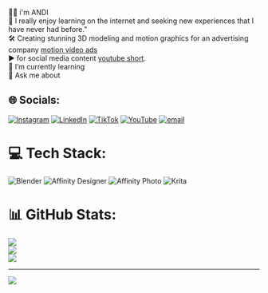 😶‍🌫️ i'm ANDI<br>
🔭 I really enjoy learning on the internet and seeking new experiences that I have never had before."<br>
🛠️ Creating stunning 3D modeling and motion graphics for an advertising company [motion video ads](https://www.linkedin.com/embed/feed/update/urn:li:ugcPost:7295637023179059200)<br>
▶️ for social media content [youtube short](https://www.youtube.com/shorts/wlVAWNRzrWQ).<br>
🌱 I’m currently learning<br>
💬 Ask me about<br>



## 🌐 Socials:
[![Instagram](https://img.shields.io/badge/Instagram-%23E4405F.svg?logo=Instagram&logoColor=white)](https://instagram.com/koramocha) [![LinkedIn](https://img.shields.io/badge/LinkedIn-%230077B5.svg?logo=linkedin&logoColor=white)](https://linkedin.com/in/andihasyir) [![TikTok](https://img.shields.io/badge/TikTok-%23000000.svg?logo=TikTok&logoColor=white)](https://tiktok.com/@koramocha) [![YouTube](https://img.shields.io/badge/YouTube-%23FF0000.svg?logo=YouTube&logoColor=white)](https://youtube.com/@koramocha) [![email](https://img.shields.io/badge/Email-D14836?logo=gmail&logoColor=white)](mailto:hanzenhazer@gmail.com) 

# 💻 Tech Stack:
![Blender](https://img.shields.io/badge/blender-%23F5792A.svg?style=for-the-badge&logo=blender&logoColor=white) ![Affinity Designer](https://img.shields.io/badge/affinity%20desginer-%231B72BE.svg?style=for-the-badge&logo=affinity-designer&logoColor=white) ![Affinity Photo](https://img.shields.io/badge/affinityphoto-%237E4DD2.svg?style=for-the-badge&logo=affinity-photo&logoColor=white) ![Krita](https://img.shields.io/badge/Krita-203759?style=for-the-badge&logo=krita&logoColor=EEF37B)
# 📊 GitHub Stats:
![](https://github-readme-stats.vercel.app/api?username=koramocha&theme=dark&hide_border=false&include_all_commits=false&count_private=false)<br/>
![](https://nirzak-streak-stats.vercel.app/?user=koramocha&theme=dark&hide_border=false)<br/>
![](https://github-readme-stats.vercel.app/api/top-langs/?username=koramocha&theme=dark&hide_border=false&include_all_commits=false&count_private=false&layout=compact)

---
[![](https://visitcount.itsvg.in/api?id=koramocha&icon=0&color=0)](https://visitcount.itsvg.in)

<!-- Proudly created with GPRM ( https://gprm.itsvg.in ) -->

